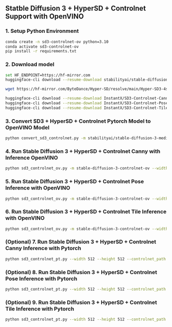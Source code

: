## Statble Diffusion 3 + HyperSD + Controlnet Support with OpenVINO

### 1. Setup Python Environment
```bash
conda create -n sd3-controlnet-ov python=3.10
conda activate sd3-controlnet-ov
pip install -r requirements.txt
```

### 2. Download model
```bash
set HF_ENDPOINT=https://hf-mirror.com
huggingface-cli download --resume-download stabilityai/stable-diffusion-3-medium-diffusers --local-dir stabilityai/stable-diffusion-3-medium-diffusers

wget https://hf-mirror.com/ByteDance/Hyper-SD/resolve/main/Hyper-SD3-4steps-CFG-lora.safetensors -P Hyper-SD

huggingface-cli download --resume-download InstantX/SD3-Controlnet-Canny --local-dir InstantX/SD3-Controlnet-Canny
huggingface-cli download --resume-download InstantX/SD3-Controlnet-Pose --local-dir InstantX/SD3-Controlnet-Pose
huggingface-cli download --resume-download InstantX/SD3-Controlnet-Tile --local-dir InstantX/SD3-Controlnet-Tile
```

### 3. Convert SD3 + HyperSD + Controlnet Pytorch Model to OpenVINO Model
```bash
python convert_sd3_controlnet.py -m stabilityai/stable-diffusion-3-medium-diffusers -l Hyper-SD/Hyper-SD3-4steps-CFG-lora.safetensors -c InstantX 
```

### 4. Run Stable Diffusion 3 + HyperSD + Controlnet Canny with Inference OpenVINO
```bash
python sd3_controlnet_ov.py -m stable-diffusion-3-controlnet-ov --width 512 --height 512 --controlnet_type canny --image_path assets/canny.jpg --device GPU 
```

### 5. Run Stable Diffusion 3 + HyperSD + Controlnet Pose Inference with OpenVINO
```bash
python sd3_controlnet_ov.py -m stable-diffusion-3-controlnet-ov --width 512 --height 512 --controlnet_type pose --image_path assets/pose.jpg --device GPU
```

### 6. Run Stable Diffusion 3 + HyperSD + Controlnet Tile Inference with OpenVINO
```bash
python sd3_controlnet_ov.py -m stable-diffusion-3-controlnet-ov --width 512 --height 512 --controlnet_type tile --image_path assets/tile.jpg --device GPU
```

### (Optional) 7. Run Stable Diffusion 3 + HyperSD + Controlnet Canny Inference with Pytorch
```bash
python sd3_controlnet_pt.py --width 512 --height 512 --controlnet_path InstantX/SD3-Controlnet-Canny --image_path assets/canny.jpg
```

### (Optional) 8. Run Stable Diffusion 3 + HyperSD + Controlnet Pose Inference with Pytorch
```bash
python sd3_controlnet_pt.py --width 512 --height 512 --controlnet_path InstantX/SD3-Controlnet-Pose --image_path assets/pose.jpg
```

### (Optional) 9. Run Stable Diffusion 3 + HyperSD + Controlnet Tile Inference with Pytorch
```bash
python sd3_controlnet_pt.py --width 512 --height 512 --controlnet_path InstantX/SD3-Controlnet-Tile --image_path assets/tile.jpg
```
